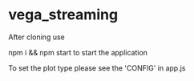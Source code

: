 # vega_streaming

After cloning use

npm i && npm start to start the application

To set the plot type please see the 
'CONFIG' in app.js